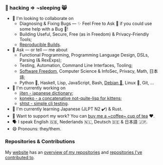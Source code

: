 ### 🌈 hacking ⇒ ¬sleeping 😸

- 👯 I'm looking to collaborate on
  - Diagnosing & Fixing Bugs — ✨ Feel Free to Ask 💬 if you could use some help with a Bug 🐛!
  - Building Useful, Secure, Free (as in Freedom) & Privacy-Friendly Tools;
  - [Reproducible Builds](https://reproducible-builds.org).
- 💬 Ask — or tell — me about
  - Functional Programming, Programming Language Design, DSLs, Parsing (& RexExps);
  - Testing, Automation, Command Line Interfaces, Tooling;
  - [Software Freedom](https://fsfe.org), Computer Science & InfoSec, Privacy, Math, 日本語;
  - Python 🐍, Haskell, Lisp, JavaScript, Bash, [Debian 🍥](https://www.debian.org), Linux 🐧, Git, ...
- 🔭 I'm currently working on
  - [jiten - japanese dictionary](https://github.com/obfusk/jiten);
  - [koneko - a concatenative not-quite-lisp for kittens](https://github.com/obfusk/koneko);
  - [shtst - simple cli testing](https://github.com/obfusk/shtst).
- 🌱 I'm currently learning Japanese (JLPT N2 ✔️) & Rust.
- 🍵 Want to support my work? You can [buy me a ~coffee~ cup of tea](https://ko-fi.com/obfusk) ♥.
- 🗣️ I speak English 🇬🇧, Nederlands 🇳🇱, Deutsch 🇩🇪 & 日本語 🇯🇵.
- 😄 Pronouns: they/them.

### Repositories & Contributions

My [website](https://obfusk.ch) has an [overview of my repositories](https://obfusk.ch/repos.html) and [repositories I've contributed to](https://obfusk.ch/contribs.html).
